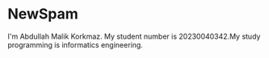 # NewSpam
I'm Abdullah Malik Korkmaz. My student number is 20230040342.My study programming is informatics engineering.
